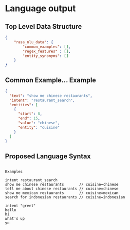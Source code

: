 # Language output

## Top Level Data Structure
```json
{
    "rasa_nlu_data": {
        "common_examples": [],
        "regex_features" : [],
        "entity_synonyms": []
    }
}
```


## Common Example... Example

```json
{
  "text": "show me chinese restaurants",
  "intent": "restaurant_search",
  "entities": [
    {
      "start": 8,
      "end": 15,
      "value": "chinese",
      "entity": "cuisine"
    }
  ]
}
```

## Proposed Language Syntax

```

Examples

intent restaurant_search
show me chinese restaurants       // cuisine=chinese
tell me about chinese restaurants // cuisine=chinese
show me mexican restaurants       // cuisine=mexican
search for indonesian restaurants // cuisine=indonesian

intent "greet"
hello
hi
what's up
yo
```
